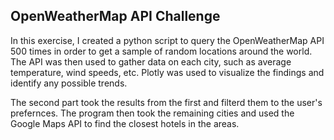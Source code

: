 ## OpenWeatherMap API Challenge

In this exercise, I created a python script to query the OpenWeatherMap API 500 times in order to get a sample of random locations around the world. The API was then used to gather data on each city, such as average temperature, wind speeds, etc. Plotly was used to visualize the findings and identify any possible trends. 

The second part took the results from the first and filterd them to the user's prefernces. The program then took the remaining cities and used the Google Maps API to find the closest hotels in the areas.
